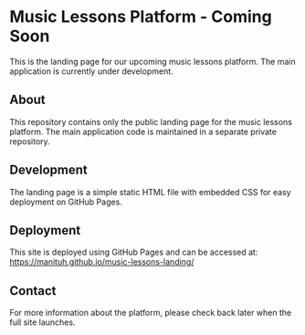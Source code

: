 # Music Lessons Platform - Coming Soon

This is the landing page for our upcoming music lessons platform. The main application is currently under development.

## About

This repository contains only the public landing page for the music lessons platform. The main application code is maintained in a separate private repository.

## Development

The landing page is a simple static HTML file with embedded CSS for easy deployment on GitHub Pages.

## Deployment

This site is deployed using GitHub Pages and can be accessed at: https://manituh.github.io/music-lessons-landing/

## Contact

For more information about the platform, please check back later when the full site launches.
